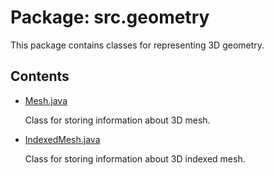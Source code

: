 # Package: src.geometry

This package contains classes for representing 3D geometry.

## Contents

* <a href="https://github.com/CesarChodun/Depth/blob/master/src/geometry/Mesh.java">Mesh.java</a>
  <p>Class for storing information about 3D mesh.</p>
* <a href="https://github.com/CesarChodun/Depth/blob/master/src/geometry/IndexedMesh.java">IndexedMesh.java</a>
  <p>Class for storing information about 3D indexed mesh.</p>

